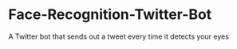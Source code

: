 # Face-Recognition-Twitter-Bot
A Twitter bot that sends out a tweet every time it detects your eyes
